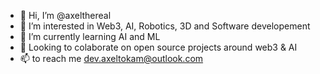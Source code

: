 - 👋 Hi, I’m @axelthereal
- 👀 I’m interested in Web3, AI, Robotics, 3D and Software developement
- 🌱 I’m currently learning AI and ML
- 💞️ Looking to colaborate on open source projects around web3 & AI
- 📫 to reach me dev.axeltokam@outlook.com

<!---
axelthereal/axelthereal is a ✨ special ✨ repository because its `README.md` (this file) appears on your GitHub profile.
You can click the Preview link to take a look at your changes.
--->
